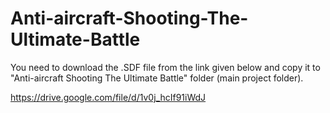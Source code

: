 # Anti-aircraft-Shooting-The-Ultimate-Battle
You need to download the .SDF file from the link given below and copy it to "Anti-aircraft Shooting
 The Ultimate Battle" folder (main project folder).

https://drive.google.com/file/d/1v0j_hcIf91iWdJ
